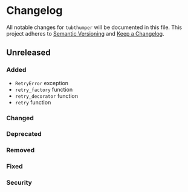 # Changelog

All notable changes for `tubthumper` will be documented in this file.
This project adheres to [Semantic Versioning](http://semver.org/) and [Keep a Changelog](http://keepachangelog.com/).

## Unreleased

### Added
- `RetryError` exception
- `retry_factory` function
- `retry_decorator` function
- `retry` function

### Changed

### Deprecated

### Removed

### Fixed

### Security
